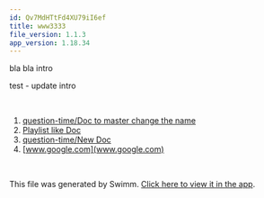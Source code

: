 ```yaml
---
id: Qv7MdHTtFd4XU79iI6ef
title: www3333
file_version: 1.1.3
app_version: 1.18.34
---
```


<!-- Intro - Do not remove this comment --> 
 bla bla intro

test - update intro

<br/>

<!-- Steps - Do not remove this comment --> 
1. [question-time/Doc to master change the name](https://swimm-web-app--latest-release-staging-ac0cr0b8.web.app/repos/U0sVB7lC9at5XPOW1TBW/docs/FJ1CA0atRFTqmNXqgNxD) 
2. [Playlist like Doc](playlist-like-doc.nhHzH.sw.md) 
3. [question-time/New Doc](https://swimm-web-app--latest-release-staging-ac0cr0b8.web.app/repos/U0sVB7lC9at5XPOW1TBW/docs/h2hypcQMACn2kfjyzxI3) 
4. [www.google.com](www.google.com) 


<br/>

This file was generated by Swimm. [Click here to view it in the app](https://swimm-web-app--latest-release-staging-ac0cr0b8.web.app/repos/Z2l0aHViJTNBJTNBc3ItZXh0ZW5zaW9uJTNBJTNBZG91ZWs=/docs/Qv7MdHTtFd4XU79iI6ef).

